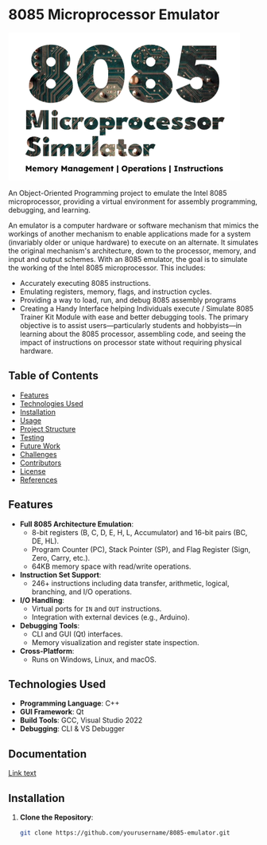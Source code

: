 # 8085 Microprocessor Emulator

![8085 Emulator](media/Front2.png)

An Object-Oriented Programming project to emulate the Intel 8085 microprocessor, providing a virtual environment for assembly programming, debugging, and learning.

An emulator is a computer hardware or software mechanism that mimics the workings of another mechanism to enable applications made for a system (invariably older or unique hardware) to execute on an alternate. It simulates the original mechanism's architecture, down to the processor, memory, and input and output schemes.
With an 8085 emulator, the goal is to simulate the working of the Intel 8085 microprocessor. This includes:
- Accurately executing 8085 instructions.
- Emulating registers, memory, flags, and instruction cycles.
- Providing a way to load, run, and debug 8085 assembly programs
- Creating a Handy Interface helping Individuals execute / Simulate 8085 Trainer Kit Module with ease and better debugging tools.
The primary objective is to assist users—particularly students and hobbyists—in learning about the 8085 processor, assembling code, and seeing the impact of instructions on processor state without requiring physical hardware.


## Table of Contents
- [Features](#-features)
- [Technologies Used](#-technologies-used)
- [Installation](#-installation)
- [Usage](#-usage)
- [Project Structure](#-project-structure)
- [Testing](#-testing)
- [Future Work](#-future-work)
- [Challenges](#-challenges)
- [Contributors](#-contributors)
- [License](#-license)
- [References](#-references)

## Features
- **Full 8085 Architecture Emulation**:
  - 8-bit registers (B, C, D, E, H, L, Accumulator) and 16-bit pairs (BC, DE, HL).
  - Program Counter (PC), Stack Pointer (SP), and Flag Register (Sign, Zero, Carry, etc.).
  - 64KB memory space with read/write operations.
- **Instruction Set Support**:
  - 246+ instructions including data transfer, arithmetic, logical, branching, and I/O operations.
- **I/O Handling**:
  - Virtual ports for `IN` and `OUT` instructions.
  - Integration with external devices (e.g., Arduino).
- **Debugging Tools**:
  - CLI and GUI (Qt) interfaces.
  - Memory visualization and register state inspection.
- **Cross-Platform**:
  - Runs on Windows, Linux, and macOS.

## Technologies Used
- **Programming Language**: C++
- **GUI Framework**: Qt
- **Build Tools**: GCC, Visual Studio 2022
- **Debugging**: CLI & VS Debugger

## Documentation
[Link text](https://docs.google.com/document/d/1sN8UcrVmcivcuoLMB6ioAYqtuSoD7xJD-zhuvkPOzJI/edit?usp=sharing)

## Installation
1. **Clone the Repository**:
   ```bash
   git clone https://github.com/yourusername/8085-emulator.git
